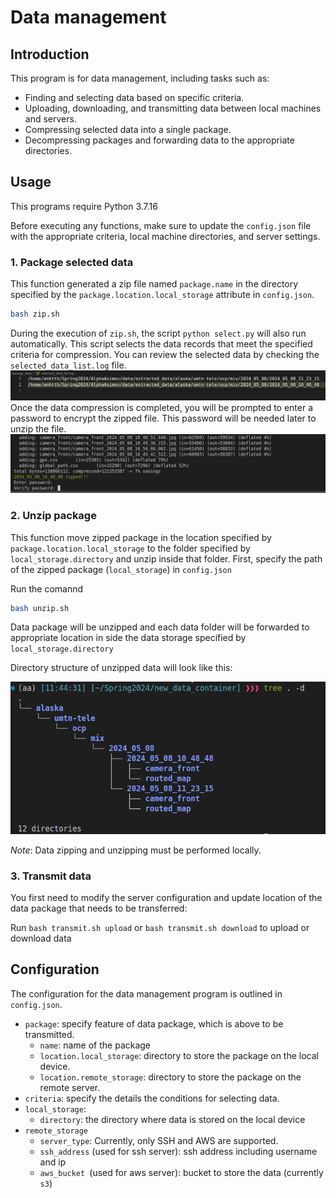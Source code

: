 # Data management

## Introduction
This program is for data management, including tasks such as:
- Finding and selecting data based on specific criteria.
- Uploading, downloading, and transmitting data between local machines and servers.
- Compressing selected data into a single package.
- Decompressing packages and forwarding data to the appropriate directories.

## Usage
This programs require Python 3.7.16

Before executing any functions, make sure to update the ```config.json``` file with the appropriate criteria, local machine directories, and server settings.

### 1. Package selected data
This function generated a zip file named `package.name` in the directory specified by the `package.location.local_storage` attribute in `config.json`. 
``` bash
bash zip.sh
```

During the execution of `zip.sh`, the script `python select.py` will also run automatically. This script selects the data records that meet the specified criteria for compression. You can review the selected data by checking the `selected_data_list.log` file.
![Image](./images/datazipping1.png)
Once the data compression is completed, you will be prompted to enter a password to encrypt the zipped file. This password will be needed later to unzip the file.
![Image](./images/datazipping2.png)
### 2. Unzip package
This function move zipped package in the location specified by `package.location.local_storage` to the folder specified by `local_storage.directory` and unzip inside that folder.
First, specify the path of the zipped package (`local_storage`) in `config.json`
<!-- ![Image](./images/dataunzipping1.png) -->

Run the comannd
``` bash 
bash unzip.sh
```
Data package will be unzipped and each data folder will be forwarded to appropriate location in side the data storage specified by `local_storage.directory`
<!-- ![Image](./images/dataunzipping2.png) -->

Directory structure of unzipped data will look like this:

![Image](./images/dataunzipping3.png)

*Note*: Data zipping and unzipping must be performed locally.

### 3. Transmit data
You first need to modify the server configuration and update location of the data package that needs to be transferred:
<!-- ![Image](./images/transmit1.png) -->


<!-- ![Image](./images/transmit2.png) -->

Run `bash transmit.sh upload` or `bash transmit.sh download` to upload or download data

## Configuration
The configuration for the data management program is outlined in `config.json`.
<!-- - The `package` variable sets the `name` of the zip file and its `location` (either in `local_storage` or `remote_storage`).
- The `criteria` details the conditions for selecting data.
- The `local_storage.directory` indicates the specific location for data storage on the local machine.
- `remote_storage` includes details like `ssh_address` and `server_type` (ssh or aws). -->
- `package`: specify feature of data package, which is above to be transmitted.
    - `name`: name of the package
    - `location.local_storage`: directory to store the package on the local device.
    - `location.remote_storage`: directory to store the package on the remote server.
- `criteria`: specify the details the conditions for selecting data.
- `local_storage`: 
    - `directory`: the directory where data is stored on the local device
- `remote_storage`
    - `server_type`: Currently, only SSH and AWS are supported.
    - `ssh_address` (used for ssh server): ssh address including username and ip
    - `aws_bucket `(used for aws server): bucket to store the data (currently `s3`)